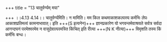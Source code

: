 +++
title = "13 चातुर्वर्ण्यम् मया"

+++
।।4.13 4.14।। चातुर्वर्ण्यमिति। न मामिति। मम किल कथमाकाशकल्पस्य कर्मभिः लेपः आकाशप्रतिमत्वं कामनाभावात्। इति +++(S इत्यनेन)+++ ज्ञानप्रकारेण यो भगवन्तमेवाश्रयते सर्वत्र सर्वदा आनन्दघनं परमेश्वरमेव न वासुदेवात्परमस्ति किंचित् इति रीत्या +++(N K नीत्या)+++ विमृशति तस्य किं कर्मभिः बन्धः।
